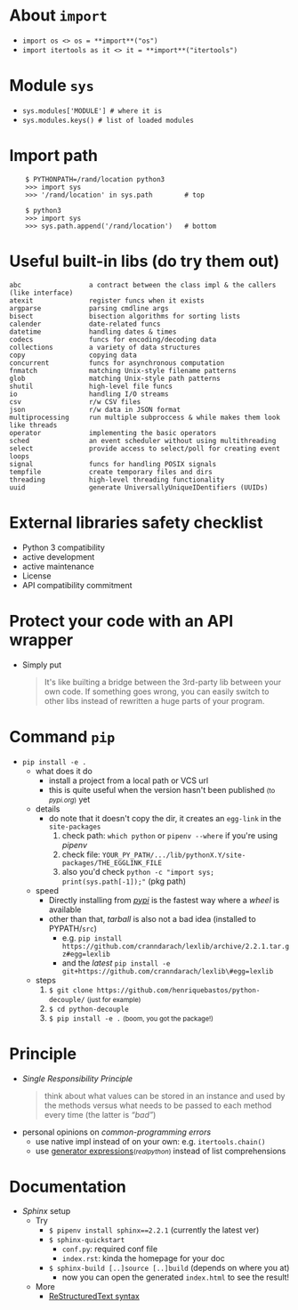 # About `import`

- `import os <> os = **import**("os")`
- `import itertools as it <> it = **import**("itertools")`

# Module `sys`

- `sys.modules['MODULE'] # where it is`
- `sys.modules.keys() # list of loaded modules`

# Import path

```
    $ PYTHONPATH=/rand/location python3
    >>> import sys
    >>> '/rand/location' in sys.path        # top

    $ python3
    >>> import sys
    >>> sys.path.append('/rand/location')   # bottom
```

# Useful built-in libs (do try them out)

```
abc                 a contract between the class impl & the callers (like interface)
atexit              register funcs when it exists
argparse            parsing cmdline args
bisect              bisection algorithms for sorting lists
calender            date-related funcs
datetime            handling dates & times
codecs              funcs for encoding/decoding data
collections         a variety of data structures
copy                copying data
concurrent          funcs for asynchronous computation
fnmatch             matching Unix-style filename patterns
glob                matching Unix-style path patterns
shutil              high-level file funcs
io                  handling I/O streams
csv                 r/w CSV files
json                r/w data in JSON format
multiprocessing     run multiple subproccess & while makes them look like threads
operator            implementing the basic operators
sched               an event scheduler without using multithreading
select              provide access to select/poll for creating event loops
signal              funcs for handling POSIX signals
tempfile            create temporary files and dirs
threading           high-level threading functionality
uuid                generate UniversallyUniqueIDentifiers (UUIDs)
```

# External libraries safety checklist

- Python 3 compatibility
- active development
- active maintenance
- License
- API compatibility commitment

# Protect your code with an API wrapper

- Simply put

  > It's like builting a bridge between the 3rd-party lib between your
  > own code. If something goes wrong, you can easily switch to other libs
  > instead of rewritten a huge parts of your program.

# Command `pip`

- `pip install -e .`
  - what does it do
    - install a project from a local path or VCS url
    - this is quite useful when the version hasn't been published <small>(to _pypi.org_)</small> yet
  - details
    - do note that it doesn't copy the dir, it creates an `egg-link` in the `site-packages`
      1. check path: `which python` or `pipenv --where` if you're using _pipenv_
      2. check file: `YOUR_PY_PATH/.../lib/pythonX.Y/site-packages/THE_EGGLINK_FILE`
      3. also you'd check `python -c "import sys; print(sys.path[-1]);"` (pkg path)
  - speed
    - Directly installing from [_pypi_](https://pypi.org) is the fastest way where a _wheel_ is available
    - other than that, _tarball_ is also not a bad idea (installed to PYPATH/`src`)
      - e.g. `pip install https://github.com/cranndarach/lexlib/archive/2.2.1.tar.gz#egg=lexlib`
      - and the _latest_ `pip install -e git+https://github.com/cranndarach/lexlib\#egg=lexlib`
  - steps
    1. `$ git clone https://github.com/henriquebastos/python-decouple/` <small>(just for example)</small>
    2. `$ cd python-decouple`
    3. `$ pip install -e .` <small>(boom, you got the package!)</small>

# Principle

- _Single Responsibility Principle_
  > think about what values can be stored in an instance and used by the methods
  > versus what needs to be passed to each method every time (the latter is _<q>bad</q>_)
- personal opinions on _common-programming errors_
  - use native impl instead of on your own: e.g. `itertools.chain()`
  - use [generator expressions](https://realpython.com/introduction-to-python-generators/)<small>(_realpython_)</small> instead of list comprehensions

# Documentation

- _Sphinx_ setup
  - Try
    - `$ pipenv install sphinx==2.2.1` (currently the latest ver)
    - `$ sphinx-quickstart`
      - `conf.py`: required conf file
      - `index.rst`: kinda the homepage for your doc
    - `$ sphinx-build [..]source [..]build` (depends on where you at)
      - now you can open the generated `index.html` to see the result!
  - More
    - [ReStructuredText syntax](http://docutils.sourceforge.net/docs/ref/rst/restructuredtext.html)
